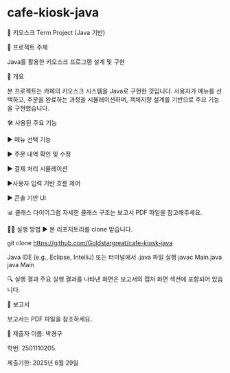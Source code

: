 # cafe-kiosk-java
🍔 키오스크 Term Project (Java 기반)

📌 프로젝트 주제

Java를 활용한 키오스크 프로그램 설계 및 구현

🧾 개요

본 프로젝트는 카페의 키오스크 시스템을 Java로 구현한 것입니다. 사용자가 메뉴를 선택하고, 주문을 완료하는 과정을 시뮬레이션하며, 객체지향 설계를 기반으로 주요 기능을 구현했습니다.

🛠 사용된 주요 기능

▶ 메뉴 선택 기능

▶ 주문 내역 확인 및 수정

▶ 결제 처리 시뮬레이션

▶사용자 입력 기반 흐름 제어

▶ 콘솔 기반 UI

📊 클래스 다이어그램
자세한 클래스 구조는 보고서 PDF 파일을 참고해주세요.

🧑‍💻 실행 방법
▶ 본 리포지토리를 clone 받습니다.

git clone https://github.com/Goldstargreat/cafe-kiosk-java

Java IDE (e.g., Eclipse, IntelliJ) 또는 터미널에서 .java 파일 실행
javac Main.java
java Main

🔍 실행 결과
주요 실행 결과를 나타낸 화면은 보고서의 캡처 화면 섹션에 포함되어 있습니다.

📂 보고서

보고서는 PDF 파일을 참조하세요.

📎 제출자
이름: 박경구

학번: 2501110205

제출기한: 2025년 6월 29일

